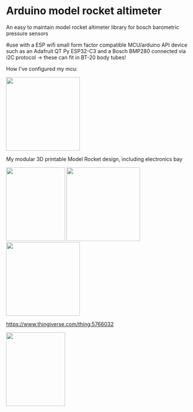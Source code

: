 # Arduino model rocket altimeter
An easy to maintain model rocket altimeter library for bosch barometric pressure sensors 

#use with a ESP wifi small form factor compatible MCU/arduino API device such as an Adafruit QT Py ESP32-C3 and a Bosch BMP280 connected via i2C protocol -> these can fit in BT-20 body tubes!

How I've configured my mcu:

<img src=https://github.com/vecinimod/model_rocket_altimeter/assets/7244561/641df6eb-9397-465b-b72e-ae348f984729 height=200 width=200>


My modular 3D printable Model Rocket design, including electronics bay

<img src=https://github.com/vecinimod/model_rocket_altimeter/assets/7244561/5d5ebde8-eaa9-4528-8f6d-12e0d40617a0 height=200 width=160>
<img src=https://github.com/vecinimod/model_rocket_altimeter/assets/7244561/9cfb73c7-6d01-4f95-8afd-3fe3a24675bb height=200 width=200>
<img src=https://github.com/vecinimod/model_rocket_altimeter/assets/7244561/9a11159e-af65-4e81-9a33-e0ec365457fe height=200 width=200>



https://www.thingiverse.com/thing:5766032

<img src=https://github.com/vecinimod/model_rocket_altimeter/assets/7244561/b307f87c-4a93-446e-91a0-c28644938a2f height=200 width=160>
